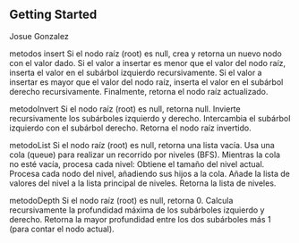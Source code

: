 ## Getting Started
Josue Gonzalez

metodos insert
Si el nodo raíz (root) es null, crea y retorna un nuevo nodo con el valor dado.
Si el valor a insertar es menor que el valor del nodo raíz, inserta el valor en el subárbol izquierdo recursivamente.
Si el valor a insertar es mayor que el valor del nodo raíz, inserta el valor en el subárbol derecho recursivamente.
Finalmente, retorna el nodo raíz actualizado.

metodoInvert
Si el nodo raíz (root) es null, retorna null.
Invierte recursivamente los subárboles izquierdo y derecho.
Intercambia el subárbol izquierdo con el subárbol derecho.
Retorna el nodo raíz invertido.

metodoList
Si el nodo raíz (root) es null, retorna una lista vacía.
Usa una cola (queue) para realizar un recorrido por niveles (BFS).
Mientras la cola no esté vacía, procesa cada nivel:
    Obtiene el tamaño del nivel actual.
    Procesa cada nodo del nivel, añadiendo sus hijos a la cola.
    Añade la lista de valores del nivel a la lista principal de niveles.
Retorna la lista de niveles.

metodoDepth
Si el nodo raíz (root) es null, retorna 0.
Calcula recursivamente la profundidad máxima de los subárboles izquierdo y derecho.
Retorna la mayor profundidad entre los dos subárboles más 1 (para contar el nodo actual).
